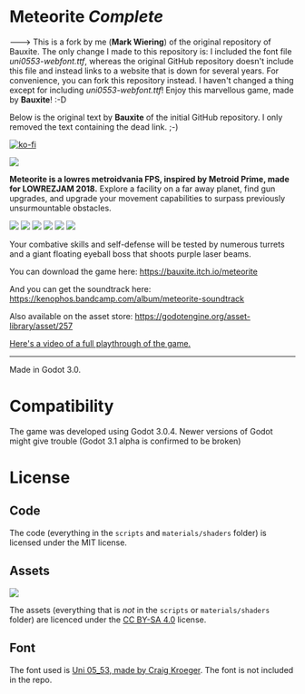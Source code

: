 # Meteorite *Complete*

---> This is a fork by me (**Mark Wiering**) of the original repository of Bauxite. The only change I made to this repository is: I included the font file *uni0553-webfont.ttf*, whereas the original GitHub repository doesn't include this file and instead links to a website that is down for several years. For convenience, you can fork this repository instead. I haven't changed a thing except for including *uni0553-webfont.ttf*! Enjoy this marvellous game, made by **Bauxite**! :-D 

Below is the original text by **Bauxite** of the initial GitHub repository. I only removed the text containing the dead link. ;-) 

[![ko-fi](https://www.ko-fi.com/img/githubbutton_sm.svg)](https://ko-fi.com/W7W2X7WN)

![](promo/crop/screenshot0.png)

**Meteorite is a lowres metroidvania FPS, inspired by Metroid Prime, made for LOWREZJAM 2018.** Explore a facility on a far away planet, find gun upgrades, and upgrade your movement capabilities to surpass previously unsurmountable obstacles.

![](promo/crop/screenshot1.png) ![](promo/crop/screenshot2.png) ![](promo/crop/screenshot3.png) ![](promo/crop/screenshot4.png) ![](promo/crop/screenshot5.png) ![](promo/crop/screenshot6.png) 

Your combative skills and self-defense will be tested by numerous turrets and a giant floating eyeball boss that shoots purple laser beams.

You can download the game here: https://bauxite.itch.io/meteorite

And you can get the soundtrack here: https://kenophos.bandcamp.com/album/meteorite-soundtrack

Also available on the asset store: https://godotengine.org/asset-library/asset/257

[Here's a video of a full playthrough of the game.](https://www.youtube.com/watch?v=wwO46Xt0Sf0)

----

Made in Godot 3.0. 

# Compatibility

The game was developed using Godot 3.0.4. Newer versions of Godot might give trouble (Godot 3.1 alpha is confirmed to be broken)

# License

## Code

The code (everything in the `scripts` and `materials/shaders` folder) is licensed under the MIT license.

## Assets

![](https://licensebuttons.net/l/by-sa/4.0/88x31.png)

The assets (everything that is *not* in the `scripts` or `materials/shaders` folder) are licenced under the [CC BY-SA 4.0](https://creativecommons.org/licenses/by-sa/4.0/) license.

## Font

The font used is [Uni 05_53, made by Craig Kroeger](http://www.miniml.com/fonts/uni0553/index.html). The font is not included in the repo.
